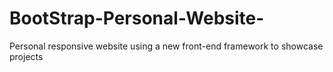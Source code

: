 # BootStrap-Personal-Website-
Personal responsive website using a new front-end framework to showcase projects   
